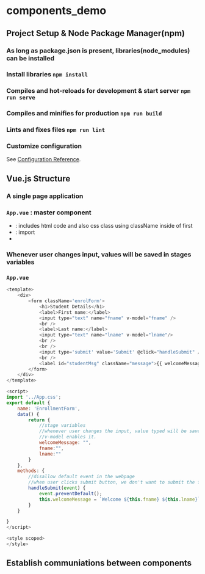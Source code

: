 # components_demo

## Project Setup & Node Package Manager(npm)
### As long as package.json is present, libraries(node_modules) can be installed
### Install libraries `npm install`
### Compiles and hot-reloads for development & start server `npm run serve`
### Compiles and minifies for production `npm run build`
### Lints and fixes files `npm run lint`
### Customize configuration
See [Configuration Reference](https://cli.vuejs.org/config/).

## Vue.js Structure
### A single page application
### `App.vue` : master component
- <template></template> : includes html code and also css class using className inside of first <div>
- <script></script> : import 
- <style></style>
### Whenever user changes input, values will be saved in stages variables
### `App.vue`
```vue.js
<template>
    <div>
        <form className='enrolForm'>
            <h1>Student Details</h1>
            <label>First name:</label>
            <input type="text" name="fname" v-model="fname" />
            <br />
            <label>Last name:</label>
            <input type="text" name="lname" v-model="lname"/>
            <br />
            <br />
            <input type='submit' value='Submit' @click="handleSubmit" />
            <br />
            <label id="studentMsg" className="message">{{ welcomeMessage }}</label>
        </form>
    </div>
</template>

<script>
import '../App.css';
export default {
    name: 'EnrollmentForm',
    data() {
        return {
            //stage variables
            //whenever user changes the input, value typed will be save in below stage variables
            //v-model enables it.
            welcomeMessage: "",
            fname:"",
            lname:""
        }
    },
    methods: {
        //disallow default event in the webpage
        //when user clicks submit button, we don't want to submit the form
        handleSubmit(event) {
            event.preventDefault();
            this.welcomeMessage = `Welcome ${this.fname} ${this.lname}`; //backtick, NOT single quote
        }
    }

}
</script>

<style scoped>
</style>
```
 
###



## Establish communiations between components
